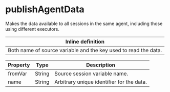 ---
---
# publishAgentData

Makes the data available to all sessions in the same agent, including those using different executors.

| Inline definition |
| -------- |
| Both name of source variable and the key used to read the data. |


| Property | Type | Description |
| ------- | ------- | -------- |
| fromVar | String | Source session variable name. |
| name | String | Arbitrary unique identifier for the data. |

